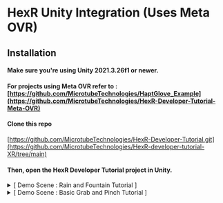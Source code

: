 # HexR Unity Integration (Uses Meta OVR)

## Installation

#### Make sure you're using Unity 2021.3.26f1 or newer.
#### For projects using Meta OVR refer to : [https://github.com/MicrotubeTechnologies/HaptGlove_Example](https://github.com/MicrotubeTechnologies/HexR-Developer-Tutorial-Meta-OVR)
#### Clone this repo 
[https://github.com/MicrotubeTechnologies/HexR-Developer-Tutorial.git](https://github.com/MicrotubeTechnologies/HexR-developer-tutorial-XR/tree/main)
#### Then, open the HexR Developer Tutorial project in Unity.

<details>
<summary> [  Demo Scene : Rain and Fountain Tutorial ] </summary>
 
## **Demo Scene : Rain and Fountain Tutorial**

#### The **Rain and Fountain Tutorial** demo scene contains the haptics implementations for using triggers and colliders to trigger haptics. 
</details>

<details>
<summary> [  Demo Scene : Basic Grab and Pinch Tutorial ] </summary>
 
## **Demo Scene : Basic Grab and Pinch Tutorial **

#### The **Basic Grab and Pinch Tutorial ** demo scene contains the implementation to grab and pinch object using HexR grabbing and pinching.
</details>

 
